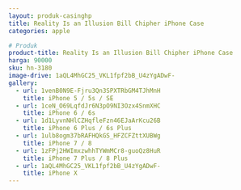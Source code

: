 ```yaml
---
layout: produk-casinghp
title: Reality Is an Illusion Bill Chipher iPhone Case
categories: apple

# Produk
product-title: Reality Is an Illusion Bill Chipher iPhone Case
harga: 90000
sku: hn-3180
image-drive: 1aQL4MhGC25_VKL1fpf2bB_U4zYgADwF-
gallery:
  - url: 1venB0N9E-Fjru3Qn3SPXTRbGM4TJhMnH
    title: iPhone 5 / 5s / SE
  - url: 1ceN_O69LqfdJr6N3pO9NI3Ozx4SnmXHC
    title: iPhone 6 / 6s
  - url: 1d1LyvnNHlCZHqfleFzn46EJaArKcu26B
    title: iPhone 6 Plus / 6s Plus
  - url: 1ulb8ogm37bRAFHQkGS_HFZCFZttXUBWg
    title: iPhone 7 / 8
  - url: 1zFPj2HWImxzwhhTYWmMCr8-guoQz8HuR
    title: iPhone 7 Plus / 8 Plus
  - url: 1aQL4MhGC25_VKL1fpf2bB_U4zYgADwF-
    title: iPhone X
---
```

